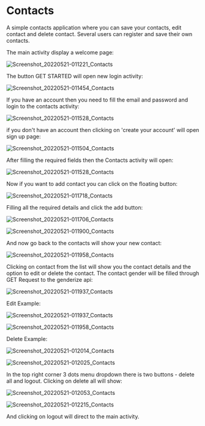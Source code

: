 # Contacts
A simple contacts application where you can save your contacts, edit contact and delete contact. Several users can register and save their own contacts.

The main activity display a welcome page:

![Screenshot_20220521-011221_Contacts](https://user-images.githubusercontent.com/68230346/169620016-bf3a971d-1ca8-42cb-858a-31bb73810bff.jpg)

The button GET STARTED will open new login activity:

![Screenshot_20220521-011454_Contacts](https://user-images.githubusercontent.com/68230346/169620057-748727e3-7027-47ba-92ad-2bdef8c03970.jpg)

If you have an account then you need to fill the email and password and login to the contacts activity:

![Screenshot_20220521-011528_Contacts](https://user-images.githubusercontent.com/68230346/169620082-45ebb0fb-43cc-4b59-8d13-872ac8963859.jpg)

if you don't have an account then clicking on 'create your account' will open sign up page:

![Screenshot_20220521-011504_Contacts](https://user-images.githubusercontent.com/68230346/169620070-fd59be9f-b6a5-4ad7-af41-d18875738575.jpg)

After filling the required fields then the Contacts activity will open:

![Screenshot_20220521-011528_Contacts](https://user-images.githubusercontent.com/68230346/169620082-45ebb0fb-43cc-4b59-8d13-872ac8963859.jpg)

Now if you want to add contact you can click on the floating button:

![Screenshot_20220521-011718_Contacts](https://user-images.githubusercontent.com/68230346/169620217-e278f666-c45c-4869-b456-f417bcfdd1ef.jpg)

Filling all the required details and click the add button:

![Screenshot_20220521-011706_Contacts](https://user-images.githubusercontent.com/68230346/169620133-21f4787f-dfea-4de1-a966-e5f967b5e4a0.jpg)

![Screenshot_20220521-011900_Contacts](https://user-images.githubusercontent.com/68230346/169620228-a1d9b327-77a3-451b-bb19-ccdc43dcc6ec.jpg)

And now go back to the contacts will show your new contact:

![Screenshot_20220521-011958_Contacts](https://user-images.githubusercontent.com/68230346/169620244-62e2996c-4466-42e3-9638-378166991a96.jpg)

Clicking on contact from the list will show you the contact details and the option to edit or delete the contact.
The contact gender will be filled through GET Request to the genderize api:

![Screenshot_20220521-011937_Contacts](https://user-images.githubusercontent.com/68230346/169620283-82b80e77-a512-43d8-821b-50d598f5a979.jpg)

Edit Example:

![Screenshot_20220521-011937_Contacts](https://user-images.githubusercontent.com/68230346/169620410-b72fd96a-031c-4539-8b0b-d1da236cda4a.jpg)

![Screenshot_20220521-011958_Contacts](https://user-images.githubusercontent.com/68230346/169620425-e2ef8c9b-143e-4506-80ad-a0d87deac4f3.jpg)

Delete Example:

![Screenshot_20220521-012014_Contacts](https://user-images.githubusercontent.com/68230346/169620451-c21b3ee8-d543-4b9e-8e12-3a5565de4f12.jpg)

![Screenshot_20220521-012025_Contacts](https://user-images.githubusercontent.com/68230346/169620470-18c65f98-e806-4a63-89fc-b1c05f5b3b47.jpg)

In the top right corner 3 dots menu dropdown there is two buttons - delete all and logout. Clicking on delete all will show:

![Screenshot_20220521-012053_Contacts](https://user-images.githubusercontent.com/68230346/169620554-9205b563-69ac-453b-bb3c-778c4ffd2e8d.jpg)

![Screenshot_20220521-012215_Contacts](https://user-images.githubusercontent.com/68230346/169620562-e7f882c5-22dd-4629-86c1-b0aea045485e.jpg)

And clicking on logout will direct to the main activity.








